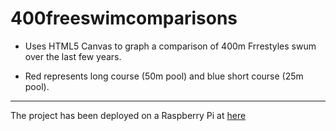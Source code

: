 # 400freeswimcomparisons

* Uses HTML5 Canvas to graph a comparison of 400m Frrestyles swum over the last few years.

* Red represents long course (50m pool) and blue short course (25m pool).

***

The project has been deployed on a Raspberry Pi at [here](http://shanespi.no-ip.biz)
